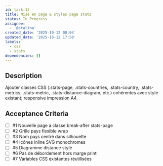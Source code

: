```yaml
---
id: task-13
title: Mise en page & styles page stats
status: In Progress
assignee:
  - '@stalina'
created_date: '2025-10-12 00:04'
updated_date: '2025-10-12 17:50'
labels:
  - css
  - stats
dependencies: []
---
```


## Description

<!-- SECTION:DESCRIPTION:BEGIN -->
Ajouter classes CSS (.stats-page, .stats-countries, .stats-country, .stats-metrics, .stats-metric, .stats-distance-diagram, etc.) cohérentes avec style existant; responsive impression A4.
<!-- SECTION:DESCRIPTION:END -->

## Acceptance Criteria
<!-- AC:BEGIN -->
- [ ] #1 Nouvelle page a classe break-after stats-page
- [ ] #2 Grille pays flexible wrap
- [ ] #3 Nom pays centré dans silhouette
- [ ] #4 Icônes inline SVG monochromes
- [ ] #5 Diagramme distance stylé
- [ ] #6 Pas de débordement hors marge print
- [ ] #7 Variables CSS existantes réutilisées
<!-- AC:END -->
